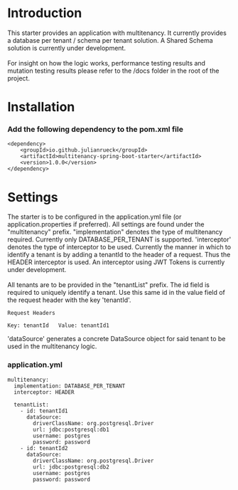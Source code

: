 # Introduction

This starter provides an application with multitenancy. It currently provides a database per tenant / schema per tenant
solution. A Shared Schema solution is currently under development.
<br><br>
For insight on how the logic works, performance testing results and mutation testing results please refer to the /docs
folder in the root of the project.

# Installation

### Add the following dependency to the pom.xml file

```
<dependency>
    <groupId>io.github.julianrueck</groupId>
    <artifactId>multitenancy-spring-boot-starter</artifactId>
    <version>1.0.0</version>
</dependency>
```

# Settings

The starter is to be configured in the application.yml file (or application.properties if preferred). All settings are
found under the "multitenancy" prefix. "implementation" denotes the type of multitenancy required. Currently only
DATABASE_PER_TENANT is supported. 'interceptor' denotes the type of interceptor to be used. Currently the manner in
which to identify a tenant is by adding a tenantId to the header of a request. Thus the HEADER interceptor is used. An
interceptor using JWT Tokens is currently under development.<br><br>
All tenants are to be provided in the "tenantList" prefix. The id field is required to uniquely identify a tenant. Use
this same id in the value field of the request header with the key 'tenantId'.

```
Request Headers

Key: tenantId   Value: tenantId1  
```

'dataSource' generates a concrete DataSource object for said tenant to be used in the multitenancy logic.

### application.yml

```
multitenancy:
  implementation: DATABASE_PER_TENANT
  interceptor: HEADER

  tenantList:
    - id: tenantId1
      dataSource:
        driverClassName: org.postgresql.Driver
        url: jdbc:postgresql:db1
        username: postgres
        password: password
    - id: tenantId2
      dataSource:
        driverClassName: org.postgresql.Driver
        url: jdbc:postgresql:db2
        username: postgres
        password: password
```
